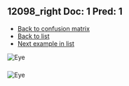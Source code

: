 ## 12098_right Doc: 1 Pred: 1
- [Back to confusion matrix](https://github.com/juliandewit/kaggle_retinopathy/blob/master/matrix.md)
- [Back to list](https://github.com/juliandewit/kaggle_retinopathy/blob/master/lists/11/list.md)
- [Next example in list](https://github.com/juliandewit/kaggle_retinopathy/blob/master/lists/11/12/12139_right.md)

![Eye](https://retinopaty.blob.core.windows.net/size1024/12098_right_1.jpeg)

### 

![Eye]()
